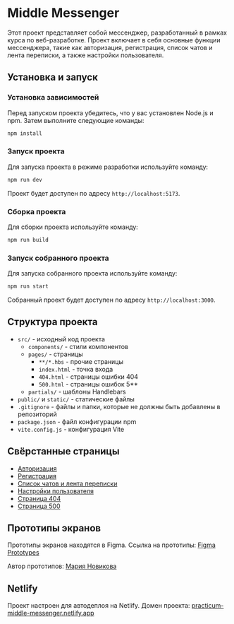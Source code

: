 # Middle Messenger

Этот проект представляет собой мессенджер, разработанный в рамках курса по веб-разработке. Проект включает в себя основные функции мессенджера, такие как авторизация, регистрация, список чатов и лента переписки, а также настройки пользователя.

## Установка и запуск

### Установка зависимостей

Перед запуском проекта убедитесь, что у вас установлен Node.js и npm. Затем выполните следующие команды:

``` bash
npm install
```

### Запуск проекта

Для запуска проекта в режиме разработки используйте команду:

``` bash
npm run dev
```

Проект будет доступен по адресу `http://localhost:5173`.

### Сборка проекта

Для сборки проекта используйте команду:

``` bash
npm run build
```

### Запуск собранного проекта

Для запуска собранного проекта используйте команду:

``` bash
npm run start
```

Cобранный проект будет доступен по адресу `http://localhost:3000`.

## Структура проекта

- `src/` - исходный код проекта
  - `components/` - стили компонентов
  - `pages/` - страницы
     - `**/*.hbs` - прочие страницы
     - `index.html` - точка входа
     - `404.html` - страницы ошибки 404
     - `500.html` - страницы ошибок 5**
  - `partials/` - шаблоны Handlebars
- `public/` и `static/` - статические файлы
- `.gitignore` - файлы и папки, которые не должны быть добавлены в репозиторий
- `package.json` - файл конфигурации npm
- `vite.config.js` - конфигурация Vite

## Свёрстанные страницы

- [Авторизация](https://practicum-middle-messenger.netlify.app/signin/)
- [Регистрация](https://practicum-middle-messenger.netlify.app/signup/)
- [Список чатов и лента переписки](https://practicum-middle-messenger.netlify.app/)
- [Настройки пользователя](https://practicum-middle-messenger.netlify.app/profile/)
- [Страница 404](https://practicum-middle-messenger.netlify.app/404)
- [Страница 500](https://practicum-middle-messenger.netlify.app/500)

## Прототипы экранов

Прототипы экранов находятся в Figma. Ссылка на прототипы: [Figma Prototypes](https://www.figma.com/design/b80KB4QgRVcri89rTnO88R/Мессенджер?node-id=0-1&t=yc4T5f9dUkhWfg86-0)

Автор прототипов: [Мария Новикова](https://vk.com/maaryno)

## Netlify

Проект настроен для автодеплоя на Netlify. Домен проекта: [practicum-middle-messenger.netlify.app](https://practicum-middle-messenger.netlify.app/)


